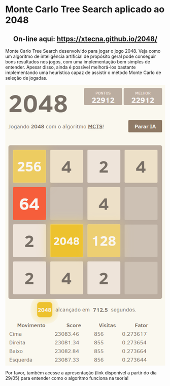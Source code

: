 <h1>Monte Carlo Tree Search aplicado ao 2048</h1>

<h2 align="center">On-line aqui: <a href="https://xtecna.github.io/2048/">https://xtecna.github.io/2048/</a></h2>

Monte Carlo Tree Search desenvolvido para jogar o jogo 2048. Veja como um algoritmo de inteligência artificial de propósito geral pode conseguir bons resultados nos jogos, com uma implementação bem simples de entender. Apesar disso, ainda é possível melhorá-los bastante implementando uma heurística capaz de assistir o método Monte Carlo de seleção de jogadas.

<img src="https://raw.githubusercontent.com/xTecna/2048/master/docs/sample_image.png" alt="screenshot" align="center"/>

Por favor, também acesse a apresentação (link disponível a partir do dia 29/05) para entender como o algoritmo funciona na teoria!
